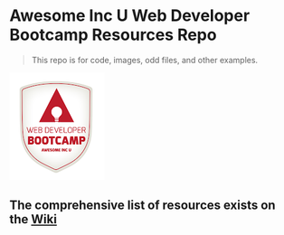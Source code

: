 # Awesome Inc U Web Developer Bootcamp Resources Repo

> This repo is for code, images, odd files, and other examples.

![bootcamp logo](https://GitHub.com/bootcamp-students/Resources/blob/master/images/logo.png)

## The comprehensive list of resources exists on the [**Wiki**](https://GitHub.com/bootcamp-students/Resources/wiki)
